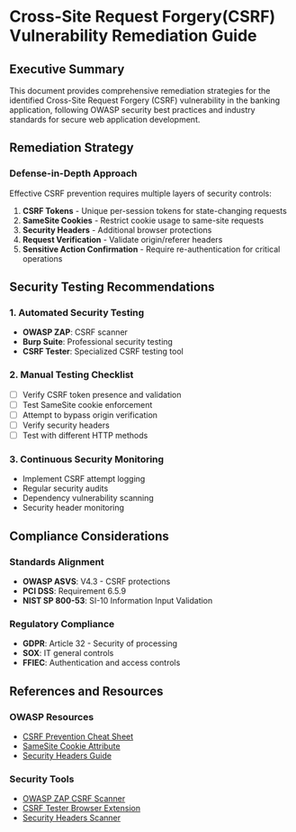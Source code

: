 # Cross-Site Request Forgery(CSRF) Vulnerability Remediation Guide

## Executive Summary

This document provides comprehensive remediation strategies for the identified Cross-Site Request Forgery (CSRF) vulnerability in the banking application, following OWASP security best practices and industry standards for secure web application development.

## Remediation Strategy

### Defense-in-Depth Approach

Effective CSRF prevention requires multiple layers of security controls:

1. **CSRF Tokens** - Unique per-session tokens for state-changing requests
2. **SameSite Cookies** - Restrict cookie usage to same-site requests
3. **Security Headers** - Additional browser protections
4. **Request Verification** - Validate origin/referer headers
5. **Sensitive Action Confirmation** - Require re-authentication for critical operations

## Security Testing Recommendations

### 1. Automated Security Testing

- **OWASP ZAP**: CSRF scanner
- **Burp Suite**: Professional security testing
- **CSRF Tester**: Specialized CSRF testing tool

### 2. Manual Testing Checklist

- [ ] Verify CSRF token presence and validation
- [ ] Test SameSite cookie enforcement
- [ ] Attempt to bypass origin verification
- [ ] Verify security headers
- [ ] Test with different HTTP methods

### 3. Continuous Security Monitoring

- Implement CSRF attempt logging
- Regular security audits
- Dependency vulnerability scanning
- Security header monitoring

## Compliance Considerations

### Standards Alignment

- **OWASP ASVS**: V4.3 - CSRF protections
- **PCI DSS**: Requirement 6.5.9
- **NIST SP 800-53**: SI-10 Information Input Validation

### Regulatory Compliance

- **GDPR**: Article 32 - Security of processing
- **SOX**: IT general controls
- **FFIEC**: Authentication and access controls

## References and Resources

### OWASP Resources

- [CSRF Prevention Cheat Sheet](https://cheatsheetseries.owasp.org/cheatsheets/Cross-Site_Request_Forgery_Prevention_Cheat_Sheet.html)
- [SameSite Cookie Attribute](https://owasp.org/www-community/SameSite)
- [Security Headers Guide](https://owasp.org/www-project-secure-headers/)

### Security Tools

- [OWASP ZAP CSRF Scanner](https://www.zaproxy.org/docs/alerts/10202/)
- [CSRF Tester Browser Extension](https://portswigger.net/bappstore/60f172f27a9b49a1b538ed414f2f93c3)
- [Security Headers Scanner](https://securityheaders.com/)
